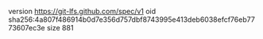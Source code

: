 version https://git-lfs.github.com/spec/v1
oid sha256:4a807f486914b0d7e356d757dbf8743995e413deb6038efcf76eb7773607ec3e
size 881

